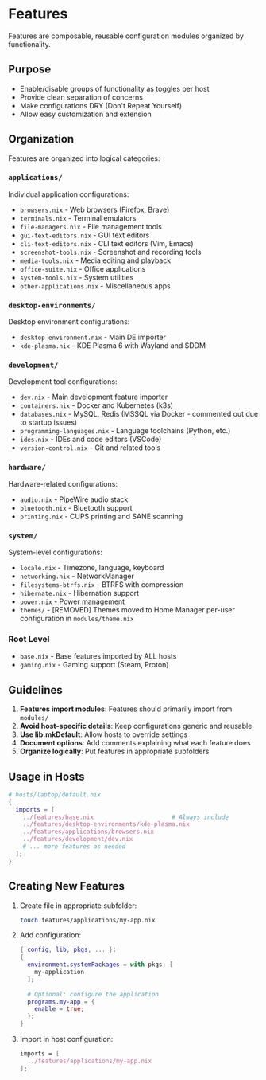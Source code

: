 # Features

Features are composable, reusable configuration modules organized by functionality.

## Purpose
- Enable/disable groups of functionality as toggles per host
- Provide clean separation of concerns
- Make configurations DRY (Don't Repeat Yourself)
- Allow easy customization and extension

## Organization

Features are organized into logical categories:

### `applications/`
Individual application configurations:
- `browsers.nix` - Web browsers (Firefox, Brave)
- `terminals.nix` - Terminal emulators
- `file-managers.nix` - File management tools
- `gui-text-editors.nix` - GUI text editors
- `cli-text-editors.nix` - CLI text editors (Vim, Emacs)
- `screenshot-tools.nix` - Screenshot and recording tools
- `media-tools.nix` - Media editing and playback
- `office-suite.nix` - Office applications
- `system-tools.nix` - System utilities
- `other-applications.nix` - Miscellaneous apps

### `desktop-environments/`
Desktop environment configurations:
- `desktop-environment.nix` - Main DE importer
- `kde-plasma.nix` - KDE Plasma 6 with Wayland and SDDM

### `development/`
Development tool configurations:
- `dev.nix` - Main development feature importer
- `containers.nix` - Docker and Kubernetes (k3s)
- `databases.nix` - MySQL, Redis (MSSQL via Docker - commented out due to startup issues)
- `programming-languages.nix` - Language toolchains (Python, etc.)
- `ides.nix` - IDEs and code editors (VSCode)
- `version-control.nix` - Git and related tools

### `hardware/`
Hardware-related configurations:
- `audio.nix` - PipeWire audio stack
- `bluetooth.nix` - Bluetooth support
- `printing.nix` - CUPS printing and SANE scanning

### `system/`
System-level configurations:
- `locale.nix` - Timezone, language, keyboard
- `networking.nix` - NetworkManager
- `filesystems-btrfs.nix` - BTRFS with compression
- `hibernate.nix` - Hibernation support
- `power.nix` - Power management
- `themes/` - [REMOVED] Themes moved to Home Manager per-user configuration in `modules/theme.nix`

### Root Level
- `base.nix` - Base features imported by ALL hosts
- `gaming.nix` - Gaming support (Steam, Proton)

## Guidelines

1. **Features import modules**: Features should primarily import from `modules/`
2. **Avoid host-specific details**: Keep configurations generic and reusable
3. **Use lib.mkDefault**: Allow hosts to override settings
4. **Document options**: Add comments explaining what each feature does
5. **Organize logically**: Put features in appropriate subfolders

## Usage in Hosts

```nix
# hosts/laptop/default.nix
{
  imports = [
    ../features/base.nix                      # Always include
    ../features/desktop-environments/kde-plasma.nix
    ../features/applications/browsers.nix
    ../features/development/dev.nix
    # ... more features as needed
  ];
}
```

## Creating New Features

1. Create file in appropriate subfolder:
   ```bash
   touch features/applications/my-app.nix
   ```

2. Add configuration:
   ```nix
   { config, lib, pkgs, ... }:
   {
     environment.systemPackages = with pkgs; [
       my-application
     ];
     
     # Optional: configure the application
     programs.my-app = {
       enable = true;
     };
   }
   ```

3. Import in host configuration:
   ```nix
   imports = [
     ../features/applications/my-app.nix
   ];
   ```
